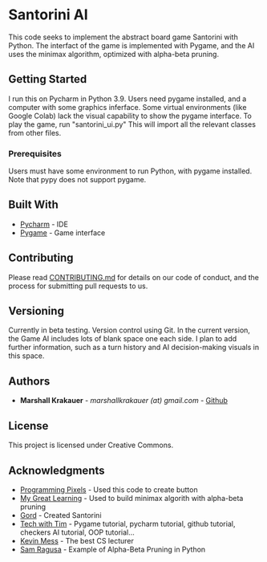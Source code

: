 # Santorini AI

This code seeks to implement the abstract board game Santorini with Python. The interfact of the game is implemented with Pygame, and the AI uses the minimax algorithm, optimized with alpha-beta pruning.

## Getting Started

I run this on Pycharm in Python 3.9. Users need pygame installed, and a computer with some graphics inferface. Some virtual environments (like Google Colab) lack the visual capability to show the pygame interface.
To play the game, run "santorini_ui.py" This will import all the relevant classes from other files.

### Prerequisites

Users must have some environment to run Python, with pygame installed. Note that pypy does not support pygame.

## Built With

* [Pycharm](https://www.jetbrains.com/pycharm/) - IDE
* [Pygame](https://www.pygame.org/news) - Game interface

## Contributing

Please read [CONTRIBUTING.md](https://gist.github.com/PurpleBooth/b24679402957c63ec426) for details on our code of conduct, and the process for submitting pull requests to us.

## Versioning

Currently in beta testing. Version control using Git.
In the current version, the Game AI includes lots of blank space one each side. I plan to add further information, such as a turn history and AI decision-making visuals
in this space.


## Authors

* **Marshall Krakauer** - *marshallkrakauer (at) gmail.com* - [Github](https://github.com/MarshallKrakauer)


## License

This project is licensed under Creative Commons.

## Acknowledgments

* [Programming Pixels](https://programmingpixels.com/handling-a-title-screen-game-flow-and-buttons-in-pygame.html) - Used this code to create button
* [My Great Learning](https://www.mygreatlearning.com/blog/alpha-beta-pruning-in-ai/) - Used to build minimax algorith with alpha-beta pruning
* [Gord](https://boardgamegeek.com/boardgamedesigner/3302/gord) - Created Santorini
* [Tech with Tim](https://www.youtube.com/channel/UC4JX40jDee_tINbkjycV4Sg) - Pygame tutorial, pycharm tutorial, github tutorial, checkers AI tutorial, OOP tutorial...
* [Kevin Mess](https://www.csn.edu/directory/kevin-mess) - The best CS lecturer
* [Sam Ragusa](https://github.com/SamRagusa/Checkers-Reinforcement-Learning) - Example of Alpha-Beta Pruning in Python
